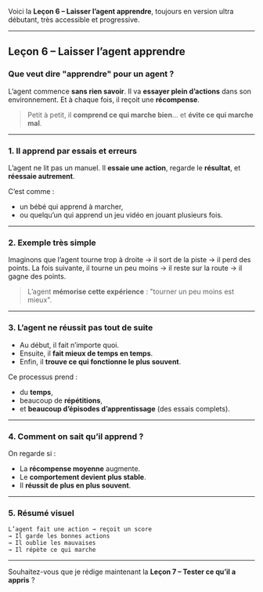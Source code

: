 Voici la **Leçon 6 – Laisser l’agent apprendre**, toujours en version ultra débutant, très accessible et progressive.

---

## **Leçon 6 – Laisser l’agent apprendre**

### Que veut dire "apprendre" pour un agent ?

L’agent commence **sans rien savoir**.
Il va **essayer plein d’actions** dans son environnement.
Et à chaque fois, il reçoit une **récompense**.

> Petit à petit, il **comprend ce qui marche bien**… et **évite ce qui marche mal**.

---

### 1. Il apprend par essais et erreurs

L’agent ne lit pas un manuel.
Il **essaie une action**, regarde le **résultat**, et **réessaie autrement**.

C’est comme :

* un bébé qui apprend à marcher,
* ou quelqu’un qui apprend un jeu vidéo en jouant plusieurs fois.

---

### 2. Exemple très simple

Imaginons que l’agent tourne trop à droite → il sort de la piste → il perd des points.
La fois suivante, il tourne un peu moins → il reste sur la route → il gagne des points.

> L’agent **mémorise cette expérience** : "tourner un peu moins est mieux".

---

### 3. L’agent ne réussit pas tout de suite

* Au début, il fait n’importe quoi.
* Ensuite, il **fait mieux de temps en temps**.
* Enfin, il **trouve ce qui fonctionne le plus souvent**.

Ce processus prend :

* du **temps**,
* beaucoup de **répétitions**,
* et **beaucoup d’épisodes d’apprentissage** (des essais complets).

---

### 4. Comment on sait qu’il apprend ?

On regarde si :

* La **récompense moyenne** augmente.
* Le **comportement devient plus stable**.
* Il **réussit de plus en plus souvent**.

---

### 5. Résumé visuel

```
L’agent fait une action → reçoit un score
→ Il garde les bonnes actions
→ Il oublie les mauvaises
→ Il répète ce qui marche
```

---

Souhaitez-vous que je rédige maintenant la **Leçon 7 – Tester ce qu’il a appris** ?
